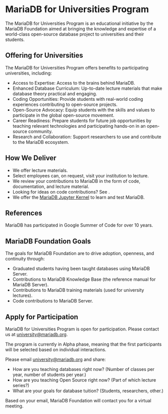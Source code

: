 
# MariaDB for Universities Program

The MariaDB for Universities Program is an educational initiative by the MariaDB Foundation aimed at bringing the knowledge and expertise of a world-class open-source database project to universities and their students.


## Offering for Universities


The MariaDB for Universities Program offers benefits to participating universities, including:


* Access to Expertise: Access to the brains behind MariaDB.
* Enhanced Database Curriculum: Up-to-date lecture materials that make database theory practical and engaging.
* Coding Opportunities: Provide students with real-world coding experiences contributing to open-source projects.
* Open-Source Advocacy: Equip students with the skills and values to participate in the global open-source movement.
* Career Readiness: Prepare students for future job opportunities by teaching relevant technologies and participating hands-on in an open-source community.
* Research and Collaboration: Support researchers to use and contribute to the MariaDB ecosystem.


## How We Deliver


* We offer lecture materials.
* Select employees can, on request, visit your institution to lecture.
* We review your contributions to MariaDB in the form of code, documentation, and lecture material.
* Looking for ideas on code contributions? See [](https://jira.mariadb.org/).
* We offer the [MariaDB Jupyter Kernel](../../../connectors/other-connectors/mariadb-jupyter-kernel/about-the-mariadb-jupyter-kernel.md) to learn and test MariaDB.


## References


MariaDB has participated in Google Summer of Code for over 10 years.


## MariaDB Foundation Goals


The goals for MariaDB Foundation are to drive adoption, openness, and continuity through:


* Graduated students having been taught databases using MariaDB Server.
* Contributions to MariaDB Knowledge Base (the reference manual for MariaDB Server).
* Contributions to MariaDB training materials (used for university lectures).
* Code contributions to MariaDB Server.


## Apply for Participation


MariaDB for Universities Program is open for participation. Please contact us at university@mariadb.org.


The program is currently in Alpha phase, meaning that the first participants will be selected based on individual interactions.


Please email university@mariadb.org and share:


* How are you teaching databases right now? (Number of classes per year, number of students per year.)
* How are you teaching Open Source right now? (Part of which lecture series?)
* What are your goals for database tuition? (Students, researchers, other.)


Based on your email, MariaDB Foundation will contact you for a virtual meeting.

